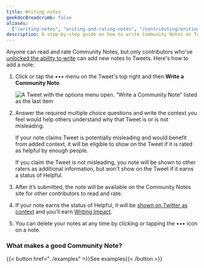 ```yaml
---
title: Writing notes
geekdocBreadcrumb: false
aliases:
  ["/writing-notes", "writing-and-rating-notes", "/contributing/writing-notes"]
description: A step-by-step guide on how to write Community Notes on Twitter.
---
```


Anyone can read and rate Community Notes, but only contributors who've [unlocked the ability to write](../writing-ability) can add new notes to Tweets. Here's how to add a note:

1. Click or tap the ••• menu on the Tweet's top right and then **Write a Community Note**.

    ![A Tweet with the options menu open. “Write a Community Note” listed as the last item](../images/writing-notes.png)

2. Answer the required multiple choice questions and write the context you feel would help others understand why that Tweet is or is not misleading.

    If your note claims Tweet is potentially misleading and would benefit from added context, it will be eligible to show on the Tweet if it is rated as helpful by enough people.

    If you claim the Tweet is not misleading, you note will be shown to other raters as additional information, but won't show on the Tweet if it earns a status of Helpful.

3. After it’s submitted, the note will be available on the Community Notes site for other contributors to read and rate.

4.  If your note earns the status of Helpful, it will be [shown on Twitter as context](../notes-on-twitter/) and you'll earn [Writing Impact](../impact).

5.  You can delete your notes at any time by clicking or tapping the ••• icon on a note.
### What makes a good Community Note?

{{< button href="../examples" >}}See examples{{< /button >}}
